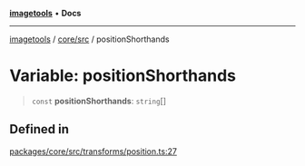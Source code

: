 [**imagetools**](../../../README.md) • **Docs**

***

[imagetools](../../../modules.md) / [core/src](../README.md) / positionShorthands

# Variable: positionShorthands

> `const` **positionShorthands**: `string`[]

## Defined in

[packages/core/src/transforms/position.ts:27](https://github.com/JonasKruckenberg/imagetools/blob/b6421598cd4879d5c28755c1d558f8b5955cc5a1/packages/core/src/transforms/position.ts#L27)
